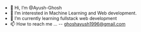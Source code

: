 - 👋 Hi, I’m @Ayush-Ghosh
- 👀 I’m interested in Machine Learning and Web development.
- 🌱 I’m currently learning fullstack web development
- 📫 How to reach me ... -- ghoshayush1996@gmail.com

<!---
Ayush-Ghosh/Ayush-Ghosh is a ✨ special ✨ repository because its `README.md` (this file) appears on your GitHub profile.
You can click the Preview link to take a look at your changes.
--->
